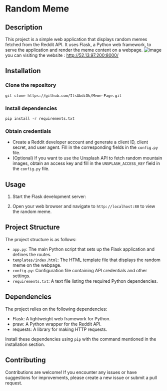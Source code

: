 # Random Meme

## Description
This project is a simple web application that displays random memes fetched from the Reddit API. It uses Flask, a Python web framework, to serve the application and render the meme content on a webpage.
![image](https://github.com/ItsAbdiOk/Meme-Page/assets/91463101/4b9a0eae-000f-4e95-8938-67d46bcedd21)
you can visiting the website :
http://52.13.97.200:8000/
## Installation

### Clone the repository
```git clone https://github.com/ItsAbdiOk/Meme-Page.git```

### Install dependencies
```pip install -r requirements.txt```

### Obtain credentials
- Create a Reddit developer account and generate a client ID, client secret, and user agent. Fill in the corresponding fields in the `config.py` file.
- (Optional) If you want to use the Unsplash API to fetch random mountain images, obtain an access key and fill in the `UNSPLASH_ACCESS_KEY` field in the `config.py` file.

## Usage

1. Start the Flask development server:

2. Open your web browser and navigate to `http://localhost:80` to view the random meme.

## Project Structure

The project structure is as follows:

- `app.py`: The main Python script that sets up the Flask application and defines the routes.
- `templates/index.html`: The HTML template file that displays the random meme on the webpage.
- `config.py`: Configuration file containing API credentials and other settings.
- `requirements.txt`: A text file listing the required Python dependencies.

## Dependencies

The project relies on the following dependencies:

- Flask: A lightweight web framework for Python.
- praw: A Python wrapper for the Reddit API.
- requests: A library for making HTTP requests.

Install these dependencies using `pip` with the command mentioned in the installation section.

## Contributing

Contributions are welcome! If you encounter any issues or have suggestions for improvements, please create a new issue or submit a pull request.

